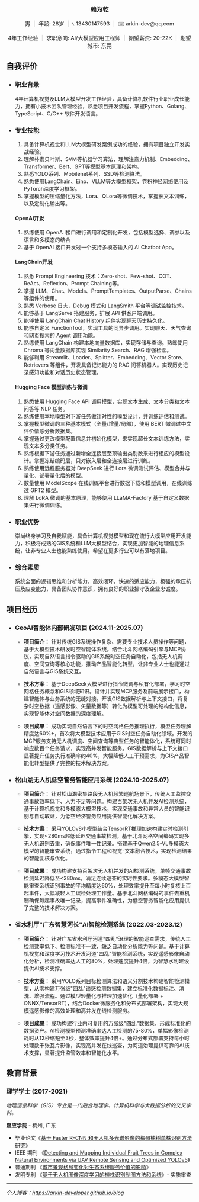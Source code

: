 <h3 style="text-align: center;">赖为乾</h3> 
<div style="margin-bottom: 0.8rem; text-align: center; font-size: 0.9rem;">
      <span>男</span>
      <span style="margin: 0 0.3rem; color: #ccc;">|</span>
      <span>年龄: 28岁</span>
      <span style="margin: 0 0.3rem; color: #ccc;">|</span>
      <span>📞 13430147593</span>
      <span style="margin: 0 0.3rem; color: #ccc;">|</span>
      <span>✉️ arkin-dev@qq.com</span>
</div>    
<div style="text-align: center; font-size: 0.9rem;">
      <span>4年工作经验</span>
      <span style="margin: 0 0.3rem; color: #ccc;">|</span>
      <span>求职意向: AI/⼤模型应用工程师</span>
      <span style="margin: 0 0.3rem; color: #ccc;">|</span>
      <span>期望薪资: 20-22K</span>
      <span style="margin: 0 0.3rem; color: #ccc;">|</span>
      <span>期望城市: 东莞</span>
</div>

## 自我评价

- ### 职业背景

  4年计算机视觉及LLM大模型开发工作经验，具备计算机软件行业职业成长能力，拥有小技术团队管理经验，熟悉项目开发流程，掌握Python、Golang、TypeScript、C/C++ 软件开发语言。

- ### 专业技能

  1. 具备计算机视觉和LLM大模型研发案例成功的经验，拥有项目独立开发实战经验。
  2. 理解朴素贝叶斯、SVM等机器学习算法，理解注意力机制、Embedding、Transformer、Bert、GPT等模型基本原理和架构。
  3. 熟悉YOLO系列、Mobilenet系列、SSD等检测算法。
  4. 熟悉使用LangChain、Eino、VLLM等大模型框架，卷积神经网络使用及PyTorch深度学习框架。
  5. 掌握模型的压缩量化方法，Lora、QLora等微调技术，掌握长文本训练，以及定制化输出等。

  #### **OpenAI开发**

  1. 熟练使用 OpenA I接口进行调用和定制化开发，包括模型选择、调参以及语言和多模态的结合
  2. 基于 OpenAI 接口开发过一个支持多模态输入的 AI Chatbot App。

  #### LangChain开发

  1. 熟悉 Prompt Engineering 技术：Zero-shot、Few-shot、COT、ReAct、Reflexion、Prompt Chaining等。
  2. 掌握 LLM、Chat、Models、PromptTemplates、OutputParse、Chains 等组件的使用。
  3. 熟悉 Verbose 日志，Debug 模式和 LangSmith 平台等调试监控技术。
  4. 能够基于 LangServe 搭建服务，扩展 API 供客户端调用。
  5. 能够使用 LangChain Chat History 组件实现聊天历史持久化。
  6. 能够自定义 FunctionTool，实现工具的同异步调用。实现聊天、天气查询和网页搜索的 Agent 调用功能。
  7. 熟练使用 LangChain 构建本地向量数据库，实现存储与查询。熟练使用 Chroma 等向量数据库实现 Similarity Search、RAG 增强检索。
  8. 能够利用 Streamlit、Loader、Splitter、Embedding、Vector Store、Retrievers 等组件，开发具备记忆能力的 RAG 问答机器人。实现历史记录感知功能和对话历史状态管理。

  #### **Hugging Face 模型训练与微调**

  1. 熟悉使用 Hugging Face API 调用模型，实现文本生成、文本分类和文本问答等 NLP 任务。
  2. 熟练使用本地模型对下游任务做针对性的模型设计，并训练评估和测试。
  3. 掌握模型微调的三种基本模式（全量/增量/局部），使用 BERT 微调过中文评价情感分析数据集。
  4. 掌握通过更改模型配置信息并初始化模型，来实现超长文本训练方法，实现文本多分类任务。
  5. 熟练根据下游任务通过新增全连接层至顶输出类别数来进行相应的模型设计。掌握冻结编码层，只对嵌入层和全连接层进行训练。
  6. 熟练使用远程服务器对 DeepSeek 进行 Lora 微调测试评估、模型合并与量化、部署量化后的模型。
  7. 数量使用 ModelScope 在线训练平台进行数据下载和模型调用，在线训练过 GPT2 模型。
  8. 理解 LoRA 微调的基本原理，能够使用 LLaMA-Factory 基于自定义数据集进行微调训练。

- ### 职业优势

  崇尚终身学习及自我赋能，具备计算机视觉模型和现在流行大模型应用开发能力，积极将成熟的GIS系统和LLM大模型结合，实现更加智能的地理信息系统，让非专业人士也能熟练使用。希望在更多行业可以有落地项目。

- ### 综合素质

  系统全面的逻辑思维和分析能力，高效闭环，快速的适应能力，极强的承压抗压及应变能力，具备团队协作意识，拥有良好的职业操守及企业忠诚度。



## 项目经历

- ### GeoAI智能体内部研发项目 (2024.11-2025.07)

  - **项目简介**：
    针对传统GIS系统操作复杂、需要专业技术人员操作等问题，基于大模型技术研发时空智能体系统。结合北斗网格编码引擎与MCP协议，实现自然语言指令驱动的GIS系统时空任务自动化，包括无人机调度、空间查询等核心功能，推动产品智能化转型，让非专业人士也能通过自然语言与GIS系统交互。

  - **技术方案**：
    基于DeepSeek大模型进行指令微调与私有化部署，学习时空网格任务概念和GIS领域知识。设计并实现MCP服务及前端展示接口，构建智能体与业务系统的无缝对接。开发GIS数据解析与上下文接口，将复杂时空数据（遥感影像、矢量数据等）转化为模型可处理的结构化信息，实现智能体对空间数据的深度理解。

  - **项目成果**：
    成功实现自然语言下的时空网格任务推理执行，模型任务理解精度达60%+，首次将大模型技术应用于GIS时空任务自动化领域。开发的MCP服务支持无人机调度、空间查询等典型任务的智能体化，系统可同时响应数百个任务请求，实现高并发智能服务。GIS数据解析与上下文接口显著提升任务执行准确率约40%，大幅降低人工干预需求，为GIS产品智能化转型提供了完整的技术解决方案。

- ### 松山湖无人机低空警务智能应用系统 (2024.10-2025.07)

  - **项目简介**：
    针对松山湖密集路段无人机频繁巡航场景下，传统人工监控交通事故效率低下、人力不足等问题。构建百架次无人机并发AI检测系统，基于计算机视觉和多模态大模型技术，实现交通事故和异常人员的智能识别与自动取证，为低空经济警务应用提供智能化解决方案。

  - **技术方案**：
    采用YOLOv8小模型结合TensorRT推理加速构建实时检测引擎，实现<280ms超低延迟交通事故检测。基于北斗网格空间编码实现多无人机识别去重，确保事件唯一性记录。搭建基于Qwen2.5-VL多模态大模型的智能审查系统，通过指令工程和视觉-文本融合技术，实现检测结果的智能复核与优化。

  - **项目成果**：
    成功构建支持百架次无人机并发的AI检测系统，单帧交通事故检测延迟降低至<280ms，满足连续巡查的实时性要求。多模态大模型智能审查系统识别事故的平均精度达60%，处理效率提升至每小时复核上百起事件，大幅减轻人工误检处理工作量。基于北斗网格编码的事件去重机制确保每起事故唯一记录，提高事件准确性，为低空警务智能化应用提供了完整的技术解决方案。

- ### 省水利厅"广东智慧河长"AI智能检测系统 (2022.03-2023.12)

  - **项目简介**：
    针对广东省水利厅河道"四乱"治理的智能巡查需求，传统人工检测效率低下、检测标准不一致、缺乏自动化分析能力等问题。基于计算机视觉和深度学习技术开发河道"四乱"智能检测系统，实现遥感影像自动化分析，检测准确率达人工的80%，处理速度提升4倍，为智慧水利建设提供AI技术支撑。

  - **技术方案**：
    采用YOLO系列目标检测算法和语义分割技术构建智能检测模型，从零构建万张级"四乱"遥感检测数据集，建立标准化数据标注、清洗、增强流程。通过模型轻量化与推理加速优化（量化部署 + ONNX/TensorRT），结合Docker微服务化和分布式部署架构，实现大规模遥感影像的高效处理和高并发在线检测服务。

  - **项目成果**：
    成功构建行业内可复用的万张级"四乱"数据集，形成标准化的数据资产。AI检测模型预测准确率达人工检测的75-80%，单幅影像检测耗时从12秒缩短至3秒，整体效率提升4倍+。通过分布式部署支持每小时处理数千张瓦片影像，实现高并发在线巡查，为河道治理提供可靠的AI技术支撑，显著提升监管效率和智能化水平。

## 教育背景

### 理学学士 (2017-2021)

*地理信息科学（GIS）专业是一门融合地理学、计算机科学与大数据分析的交叉学科。*

**嘉应学院** - 梅州, 广东

- 毕业论文《[基于 Faster R-CNN 和无人机多光谱影像的梅州柚树单株识别方法研究](https://mr-lai.oss-cn-zhangjiakou.aliyuncs.com/%E5%9F%BA%E4%BA%8EFaster%20R-CNN%E5%92%8C%E6%97%A0%E4%BA%BA%E6%9C%BA%E5%A4%9A%E5%85%89%E8%B0%B1%E5%BD%B1%E5%83%8F%E7%9A%84%E6%A2%85%E5%B7%9E%E6%9F%9A%E6%A0%91%E5%8D%95%E6%A0%AA%E8%AF%86%E5%88%AB%E6%96%B9%E6%B3%95%E7%A0%94%E7%A9%B6_%E7%BB%88%E7%A8%BF.pdf)》
- IEEE 期刊 《[Detecting and Mapping Individual Fruit Trees in Complex Natural Environments via UAV Remote Sensing and Optimized YOLOv5](https://doi.org/10.1109/JSTARS.2024.3379522)》
- 普通期刊 《[城市景观格局变化对生态系统服务价值的影响](https://www.zhangqiaokeyan.com/academic-journal-cn_popular-science-technology_thesis/0201279726706.html)》
- 发明专利 《[基于无人机图像深度学习的植株识别制图方法和系统](https://patents.qizhidao.com/search/detail/WZIP_8aa30efc33b17eb6ca4e401ed2d6e97e?orderColumn=undefined&searchType=simple_search&orderType=undefined&filter=&tab=0&from=simple&businessSource=%E6%9F%A5%E4%B8%93%E5%88%A9-%E6%90%9C%E7%B4%A2%E7%BB%93%E6%9E%9C%E5%88%97%E8%A1%A8-%E6%90%9C%E7%B4%A2%E6%9B%B4%E5%A4%9A&statement=%E8%B5%96%E4%B8%BA%E4%B9%BE&semanticId=&patentName=%E5%9F%BA%E4%BA%8E%E6%97%A0%E4%BA%BA%E6%9C%BA%E5%9B%BE%E5%83%8F%E6%B7%B1%E5%BA%A6%E5%AD%A6%E4%B9%A0%E7%9A%84%E6%A4%8D%E6%A0%AA%E8%AF%86%E5%88%AB%E5%88%B6%E5%9B%BE%E6%96%B9%E6%B3%95%E5%92%8C%E7%B3%BB%E7%BB%9F&rightSidebar=false&imageSessionKey=&simpleMode=1&proVersion=&sortType=0&current=1&pageSize=20&viewMode=1&leftTabVal=0&rightTabVal=3&norefetch=true)》- 实质审查

---

*个人博客：https://arkin-developer.github.io/blog*  
